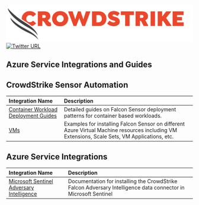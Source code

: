 ![CrowdStrike Falcon](https://raw.githubusercontent.com/CrowdStrike/falconpy/main/docs/asset/cs-logo.png) [![Twitter URL](https://img.shields.io/twitter/url?label=Follow%20%40CrowdStrike&style=social&url=https%3A%2F%2Ftwitter.com%2FCrowdStrike)](https://twitter.com/CrowdStrike)<br/>
## Azure Service Integrations and Guides

## CrowdStrike Sensor Automation
| Integration Name | Description |
|:-|:-|
| [Container Workload Deployment Guides](container) | Detailed guides on Falcon Sensor deployment patterns for container based workloads. |
| [VMs](vm) | Examples for installing Falcon Sensor on different Azure Virtual Machine resources including VM Extensions, Scale Sets, VM Applications, etc. |


## Azure Service Integrations
| Integration Name | Description |
|:-|:-|
| [Microsoft Sentinel Adversary Intelligence](adversary-intelligence) | Documentation for installing the CrowdStrike Falcon Adversary Intelligence data connector in Microsoft Sentinel |
